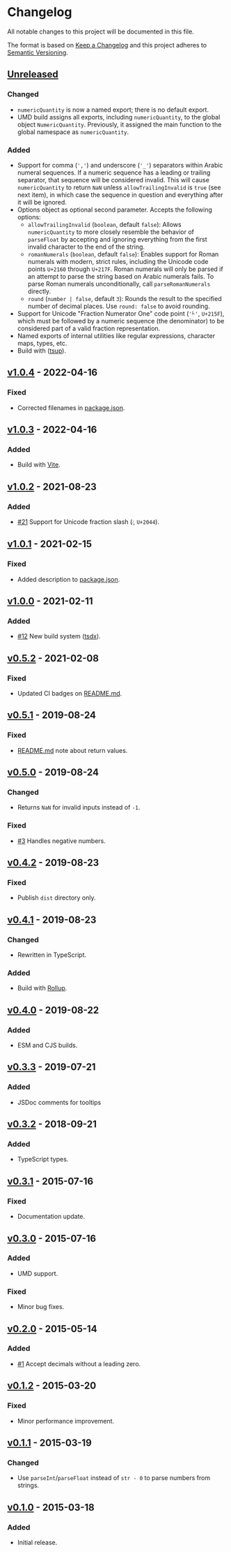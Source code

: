 # Changelog

All notable changes to this project will be documented in this file.

The format is based on [Keep a Changelog](http://keepachangelog.com/en/1.0.0/)
and this project adheres to [Semantic Versioning](http://semver.org/spec/v2.0.0.html).

## [Unreleased]

### Changed

- `numericQuantity` is now a named export; there is no default export.
- UMD build assigns all exports, including `numericQuantity`, to the global object `NumericQuantity`. Previously, it assigned the main function to the global namespace as `numericQuantity`.

### Added

- Support for comma (`','`) and underscore (`'_'`) separators within Arabic numeral sequences. If a numeric sequence has a leading or trailing separator, that sequence will be considered invalid. This will cause `numericQuantity` to return `NaN` unless `allowTrailingInvalid` is `true` (see next item), in which case the sequence in question and everything after it will be ignored.
- Options object as optional second parameter. Accepts the following options:
  - `allowTrailingInvalid` (`boolean`, default `false`): Allows `numericQuantity` to more closely resemble the behavior of `parseFloat` by accepting and ignoring everything from the first invalid character to the end of the string.
  - `romanNumerals` (`boolean`, default `false`): Enables support for Roman numerals with modern, strict rules, including the Unicode code points `U+2160` through `U+217F`. Roman numerals will only be parsed if an attempt to parse the string based on Arabic numerals fails. To parse Roman numerals unconditionally, call `parseRomanNumerals` directly.
  - `round` (`number | false`, default `3`): Rounds the result to the specified number of decimal places. Use `round: false` to avoid rounding.
- Support for Unicode "Fraction Numerator One" code point (`'⅟'`, `U+215F`), which must be followed by a numeric sequence (the denominator) to be considered part of a valid fraction representation.
- Named exports of internal utilities like regular expressions, character maps, types, etc.
- Build with ([tsup](https://tsup.egoist.dev/)).

## [v1.0.4] - 2022-04-16

### Fixed

- Corrected filenames in [package.json](./package.json).

## [v1.0.3] - 2022-04-16

### Added

- Build with [Vite](https://vitejs.dev/).

## [v1.0.2] - 2021-08-23

### Added

- [#21] Support for Unicode fraction slash (`⁄`, `U+2044`).

## [v1.0.1] - 2021-02-15

### Fixed

- Added description to [package.json](./package.json).

## [v1.0.0] - 2021-02-11

### Added

- [#12] New build system ([tsdx](https://tsdx.io/)).

## [v0.5.2] - 2021-02-08

### Fixed

- Updated CI badges on [README.md](./README.md).

## [v0.5.1] - 2019-08-24

### Fixed

- [README.md](./README.md) note about return values.

## [v0.5.0] - 2019-08-24

### Changed

- Returns `NaN` for invalid inputs instead of `-1`.

### Fixed

- [#3] Handles negative numbers.

## [v0.4.2] - 2019-08-23

### Fixed

- Publish `dist` directory only.

## [v0.4.1] - 2019-08-23

### Changed

- Rewritten in TypeScript.

### Added

- Build with [Rollup](https://rollupjs.org/).

## [v0.4.0] - 2019-08-22

### Added

- ESM and CJS builds.

## [v0.3.3] - 2019-07-21

### Added

- JSDoc comments for tooltips

## [v0.3.2] - 2018-09-21

### Added

- TypeScript types.

## [v0.3.1] - 2015-07-16

### Fixed

- Documentation update.

## [v0.3.0] - 2015-07-16

### Added

- UMD support.

### Fixed

- Minor bug fixes.

## [v0.2.0] - 2015-05-14

### Added

- [#1] Accept decimals without a leading zero.

## [v0.1.2] - 2015-03-20

### Fixed

- Minor performance improvement.

## [v0.1.1] - 2015-03-19

### Changed

- Use `parseInt`/`parseFloat` instead of `str - 0` to parse numbers from strings.

## [v0.1.0] - 2015-03-18

### Added

- Initial release.

<!-- Issue/PR links -->

[#1]: https://github.com/jakeboone02/numeric-quantity/issues/1
[#3]: https://github.com/jakeboone02/numeric-quantity/issues/3
[#21]: https://github.com/jakeboone02/numeric-quantity/pull/21
[#12]: https://github.com/jakeboone02/numeric-quantity/pull/12

<!-- Release comparison links -->

[unreleased]: https://github.com/jakeboone02/numeric-quantity/compare/v1.0.4...HEAD
[v1.0.4]: https://github.com/jakeboone02/numeric-quantity/compare/v1.0.3...v1.0.4
[v1.0.3]: https://github.com/jakeboone02/numeric-quantity/compare/v1.0.2...v1.0.3
[v1.0.2]: https://github.com/jakeboone02/numeric-quantity/compare/v1.0.1...v1.0.2
[v1.0.1]: https://github.com/jakeboone02/numeric-quantity/compare/v1.0.0...v1.0.1
[v1.0.0]: https://github.com/jakeboone02/numeric-quantity/compare/v0.5.2...v1.0.0
[v0.5.2]: https://github.com/jakeboone02/numeric-quantity/compare/v0.5.1...v0.5.2
[v0.5.1]: https://github.com/jakeboone02/numeric-quantity/compare/v0.5.0...v0.5.1
[v0.5.0]: https://github.com/jakeboone02/numeric-quantity/compare/v0.4.2...v0.5.0
[v0.4.2]: https://github.com/jakeboone02/numeric-quantity/compare/v0.4.1...v0.4.2
[v0.4.1]: https://github.com/jakeboone02/numeric-quantity/compare/v0.4.0...v0.4.1
[v0.4.0]: https://github.com/jakeboone02/numeric-quantity/compare/v0.3.3...v0.4.0
[v0.3.3]: https://github.com/jakeboone02/numeric-quantity/compare/v0.3.2...v0.3.3
[v0.3.2]: https://github.com/jakeboone02/numeric-quantity/compare/v0.3.1...v0.3.2
[v0.3.1]: https://github.com/jakeboone02/numeric-quantity/compare/v0.3.0...v0.3.1
[v0.3.0]: https://github.com/jakeboone02/numeric-quantity/compare/v0.2.0...v0.3.0
[v0.2.0]: https://github.com/jakeboone02/numeric-quantity/compare/v0.1.2...v0.2.0
[v0.1.2]: https://github.com/jakeboone02/numeric-quantity/compare/v0.1.1...v0.1.2
[v0.1.1]: https://github.com/jakeboone02/numeric-quantity/compare/v0.1.0...v0.1.1
[v0.1.0]: https://github.com/jakeboone02/numeric-quantity/tree/v0.1.0
